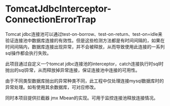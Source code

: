 # TomcatJdbcInterceptor-ConnectionErrorTrap
Tomcat jdbc连接池可以通过test-on-borrow、test-on-return、test-on=idle来验证连接池中数据库连接的有效性。但是这些检测方法都是有时间间隔的，如果在时间间隔内，数据库连接出现异常，并不会被释放，从而导致使用此连接的一系列sql操作都会执行失败。

此项目通过自定义一个tomcat jdbc连接池的interceptor，catch连接执行时sql时抛出的sql异常，从而释放掉异常连接，保证连接池中连接的可用性。

由于不同类型数据库抛出的异常种类不同，此工程中仅处理连接mysql数据库时的异常处理。如有使用其余数据库，可对应修改。

同时本项目提供拦截器 jmx Mbean的实现。可用于监控连接池释放连接情况。
